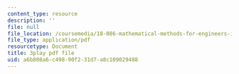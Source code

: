 ```yaml
---
content_type: resource
description: ''
file: null
file_location: /coursemedia/18-086-mathematical-methods-for-engineers-ii-spring-2006/a6b808a6c49890f231d7a8c109029488_nlO9ci0kPLg.pdf
file_type: application/pdf
resourcetype: Document
title: 3play pdf file
uid: a6b808a6-c498-90f2-31d7-a8c109029488
---
```

